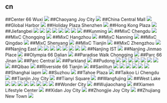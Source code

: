## cn
##Center 66 Wuxi
<img src="https://www.apple.com/cn/retail/center66wuxi/images/hero_large_2x.jpg"/>
##Chaoyang Joy City
<img src="https://www.apple.com/cn/retail/chaoyangjoycity/images/hero_large_2x.jpg"/>
##China Central Mall
<img src="https://www.apple.com/cn/retail/chinacentralmall/images/hero_large_2x.jpg"/>
##Global Harbor
<img src="https://www.apple.com/cn/retail/globalharbor/images/hero_large_2x.jpg"/>
##Holiday Plaza Shenzhen
<img src="https://www.apple.com/cn/retail/holidayplazashenzhen/images/hero_large_2x.jpg"/>
##Hong Kong Plaza
<img src="https://www.apple.com/cn/retail/hongkongplaza/images/hero_large_2x.jpg"/>
##Jiefangbei
<img src="https://www.apple.com/cn/retail/jiefangbei/images/hero_large_2x.jpg"/>
<img src="https://www.apple.comhttps://images.apple.com/cn/retail/store/images/galleries/jiefangbei/images/jiefangbei_gallery_image2_large_2x.jpg"/>
<img src="https://www.apple.comhttps://images.apple.com/cn/retail/store/images/galleries/jiefangbei/images/jiefangbei_gallery_image3_large_2x.jpg"/>
<img src="https://www.apple.comhttps://images.apple.com/cn/retail/store/images/galleries/jiefangbei/images/jiefangbei_gallery_image4_large_2x.jpg"/>
<img src="https://www.apple.comhttps://images.apple.com/cn/retail/store/images/galleries/jiefangbei/images/jiefangbei_gallery_image5_large_2x.jpg"/>
<img src="https://www.apple.comhttps://images.apple.com/cn/retail/store/images/galleries/jiefangbei/images/jiefangbei_gallery_image6_large_2x.jpg"/>
<img src="https://www.apple.comhttps://images.apple.com/cn/retail/store/images/galleries/jiefangbei/images/jiefangbei_gallery_image7_large_2x.jpg"/>
<img src="https://www.apple.comhttps://images.apple.com/cn/retail/store/images/galleries/jiefangbei/images/jiefangbei_gallery_image8_large_2x.jpg"/>
##Kunming
<img src="https://www.apple.com/cn/retail/kunming/images/hero_large_2x.jpg"/>
##MixC Chengdu
<img src="https://www.apple.com/cn/retail/mixcchengdu/images/hero_large_2x.jpg"/>
##MixC Chongqing
<img src="https://www.apple.com/cn/retail/mixcchongqing/images/hero_large_2x.jpg"/>
##MixC Hangzhou
<img src="https://www.apple.com/cn/retail/mixchangzhou/images/hero_large_2x.jpg"/>
##MixC Nanning
<img src="https://www.apple.com/cn/retail/mixcnanning/images/hero_large_2x.jpg"/>
##MixC Qingdao
<img src="https://www.apple.com/cn/retail/mixcqingdao/images/hero_large_2x.jpg"/>
##MixC Shenyang
<img src="https://www.apple.com/cn/retail/mixcshenyang/images/hero_large_2x.jpg"/>
##MixC Tianjin
<img src="https://www.apple.com/cn/retail/mixctianjin/images/hero_large_2x.jpg"/>
##MixC Zhengzhou
<img src="https://www.apple.com/cn/retail/mixczhengzhou/images/hero_large_2x.jpg"/>
##Nanjing East
<img src="https://www.apple.com/cn/retail/nanjingeast/images/hero_large_2x.jpg"/>
<img src="https://www.apple.comhttps://images.apple.com/cn/retail/store/images/galleries/nanjingeast/images/nanjingeast_gallery_image2_large_2x.jpg"/>
<img src="https://www.apple.comhttps://images.apple.com/cn/retail/store/images/galleries/nanjingeast/images/nanjingeast_gallery_image3_large_2x.jpg"/>
<img src="https://www.apple.comhttps://images.apple.com/cn/retail/store/images/galleries/nanjingeast/images/nanjingeast_gallery_image4_large_2x.jpg"/>
<img src="https://www.apple.comhttps://images.apple.com/cn/retail/store/images/galleries/nanjingeast/images/nanjingeast_gallery_image5_large_2x.jpg"/>
<img src="https://www.apple.comhttps://images.apple.com/cn/retail/store/images/galleries/nanjingeast/images/nanjingeast_gallery_image6_large_2x.jpg"/>
<img src="https://www.apple.comhttps://images.apple.com/cn/retail/store/images/galleries/nanjingeast/images/nanjingeast_gallery_image7_large_2x.jpg"/>
<img src="https://www.apple.comhttps://images.apple.com/cn/retail/store/images/galleries/nanjingeast/images/nanjingeast_gallery_image8_large_2x.jpg"/>
##Nanjing IST
<img src="https://www.apple.com/cn/retail/nanjingist/images/hero_large_2x.jpg"/>
##Nanjing Jinmao Place
<img src="https://www.apple.com/cn/retail/nanjingjinmaoplace/images/hero_large_2x.jpg"/>
##Olympia 66 Dalian
<img src="https://www.apple.com/cn/retail/olympia66dalian/images/hero_large_2x.jpg"/>
##Paradise Walk Chongqing
<img src="https://www.apple.com/cn/retail/paradisewalkchongqing/images/hero_large_2x.jpg"/>
##Parc 66 Jinan
<img src="https://www.apple.com/cn/retail/parc66jinan/images/hero_large_2x.jpg"/>
##Parc Central
<img src="https://www.apple.com/cn/retail/parccentral/images/hero_large_2x.jpg"/>
##Parkland
<img src="https://www.apple.com/cn/retail/parkland/images/hero_large_2x.jpg"/>
##Pudong
<img src="https://www.apple.com/cn/retail/pudong/images/hero_large_2x.jpg"/>
<img src="https://www.apple.comhttps://images.apple.com/cn/retail/store/images/galleries/pudong/images/pudong_gallery_image2_large_2x.jpg"/>
<img src="https://www.apple.comhttps://images.apple.com/cn/retail/store/images/galleries/pudong/images/pudong_gallery_image3_large_2x.jpg"/>
<img src="https://www.apple.comhttps://images.apple.com/cn/retail/store/images/galleries/pudong/images/pudong_gallery_image4_large_2x.jpg"/>
<img src="https://www.apple.comhttps://images.apple.com/cn/retail/store/images/galleries/pudong/images/pudong_gallery_image5_large_2x.jpg"/>
<img src="https://www.apple.comhttps://images.apple.com/cn/retail/store/images/galleries/pudong/images/pudong_gallery_image6_large_2x.jpg"/>
<img src="https://www.apple.comhttps://images.apple.com/cn/retail/store/images/galleries/pudong/images/pudong_gallery_image7_large_2x.jpg"/>
<img src="https://www.apple.comhttps://images.apple.com/cn/retail/store/images/galleries/pudong/images/pudong_gallery_image8_large_2x.jpg"/>
##Qibao
<img src="https://www.apple.com/cn/retail/qibao/images/hero_large_2x.jpg"/>
##Riverside 66 Tianjin
<img src="https://www.apple.com/cn/retail/riverside66tianjin/images/hero_large_2x.jpg"/>
##Sanlitun
<img src="https://www.apple.com/cn/retail/sanlitun/images/hero_large_2x.jpg"/>
<img src="https://www.apple.comhttps://images.apple.com/cn/retail/store/images/galleries/sanlitun/images/sanlitun_gallery_image2_large_2x.jpg"/>
<img src="https://www.apple.comhttps://images.apple.com/cn/retail/store/images/galleries/sanlitun/images/sanlitun_gallery_image3_large_2x.jpg"/>
<img src="https://www.apple.comhttps://images.apple.com/cn/retail/store/images/galleries/sanlitun/images/sanlitun_gallery_image4_large_2x.jpg"/>
<img src="https://www.apple.comhttps://images.apple.com/cn/retail/store/images/galleries/sanlitun/images/sanlitun_gallery_image5_large_2x.jpg"/>
<img src="https://www.apple.comhttps://images.apple.com/cn/retail/store/images/galleries/sanlitun/images/sanlitun_gallery_image6_large_2x.jpg"/>
##Shanghai iapm
<img src="https://www.apple.com/cn/retail/shanghaiiapm/images/hero_large_2x.jpg"/>
##Suzhou
<img src="https://www.apple.com/cn/retail/suzhou/images/hero_large_2x.jpg"/>
##Tahoe Plaza
<img src="https://www.apple.com/cn/retail/tahoeplaza/images/hero_large_2x.jpg"/>
##Taikoo Li Chengdu
<img src="https://www.apple.com/cn/retail/taikoolichengdu/images/hero_large_2x.jpg"/>
##Tianjin Joy City
<img src="https://www.apple.com/cn/retail/tianjinjoycity/images/hero_large_2x.jpg"/>
##Tianyi Square
<img src="https://www.apple.com/cn/retail/tianyisquare/images/hero_large_2x.jpg"/>
##Wangfujing
<img src="https://www.apple.com/cn/retail/wangfujing/images/hero_large_2x.jpg"/>
##West Lake
<img src="https://www.apple.com/cn/retail/westlake/images/hero_large_2x.jpg"/>
<img src="https://www.apple.comhttps://images.apple.com/cn/retail/store/images/galleries/westlake/images/westlake_gallery_image2_large_2x.jpg"/>
<img src="https://www.apple.comhttps://images.apple.com/cn/retail/store/images/galleries/westlake/images/westlake_gallery_image3_large_2x.jpg"/>
<img src="https://www.apple.comhttps://images.apple.com/cn/retail/store/images/galleries/westlake/images/westlake_gallery_image4_large_2x.jpg"/>
<img src="https://www.apple.comhttps://images.apple.com/cn/retail/store/images/galleries/westlake/images/westlake_gallery_image5_large_2x.jpg"/>
<img src="https://www.apple.comhttps://images.apple.com/cn/retail/store/images/galleries/westlake/images/westlake_gallery_image6_large_2x.jpg"/>
<img src="https://www.apple.comhttps://images.apple.com/cn/retail/store/images/galleries/westlake/images/westlake_gallery_image7_large_2x.jpg"/>
<img src="https://www.apple.comhttps://images.apple.com/cn/retail/store/images/galleries/westlake/images/westlake_gallery_image8_large_2x.jpg"/>
##Wonder City
<img src="https://www.apple.com/cn/retail/wondercity/images/hero_large_2x.jpg"/>
##Wujiaochang
<img src="https://www.apple.com/cn/retail/wujiaochang/images/hero_large_2x.jpg"/>
##Xiamen Lifestyle Center
<img src="https://www.apple.com/cn/retail/xiamenlifestylecenter/images/hero_large_2x.jpg"/>
##Xidan Joy City
<img src="https://www.apple.com/cn/retail/xidanjoycity/images/hero_large_2x.jpg"/>
##Zhongjie Joy City
<img src="https://www.apple.com/cn/retail/zhongjiejoycity/images/hero_large_2x.jpg"/>
##Zhujiang New Town
<img src="https://www.apple.com/cn/retail/zhujiangnewtown/images/hero_large_2x.jpg"/>
